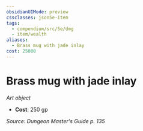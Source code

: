 ```yaml
---
obsidianUIMode: preview
cssclasses: json5e-item
tags:
  - compendium/src/5e/dmg
  - item/wealth
aliases:
  - Brass mug with jade inlay
cost: 25000
---
```

# Brass mug with jade inlay
*Art object*  

- **Cost**: 250 gp

*Source: Dungeon Master's Guide p. 135*
